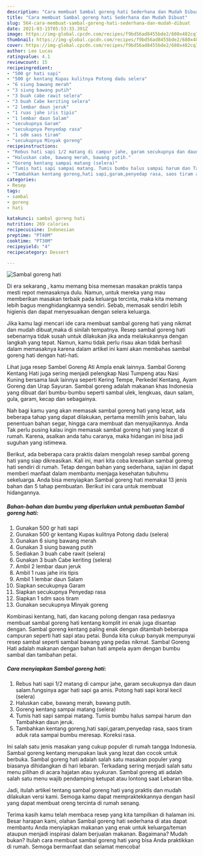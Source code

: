 ```yaml
---
description: "Cara membuat Sambal goreng hati Sederhana dan Mudah Dibuat"
title: "Cara membuat Sambal goreng hati Sederhana dan Mudah Dibuat"
slug: 564-cara-membuat-sambal-goreng-hati-sederhana-dan-mudah-dibuat
date: 2021-03-15T05:53:33.391Z
image: https://img-global.cpcdn.com/recipes/f9bd56ad8455bde2/680x482cq70/sambal-goreng-hati-foto-resep-utama.jpg
thumbnail: https://img-global.cpcdn.com/recipes/f9bd56ad8455bde2/680x482cq70/sambal-goreng-hati-foto-resep-utama.jpg
cover: https://img-global.cpcdn.com/recipes/f9bd56ad8455bde2/680x482cq70/sambal-goreng-hati-foto-resep-utama.jpg
author: Leo Lucas
ratingvalue: 4.1
reviewcount: 15
recipeingredient:
- "500 gr hati sapi"
- "500 gr kentang Kupas kulitnya Potong dadu selera"
- "6 siung bawang merah"
- "3 siung bawang putih"
- "3 buah cabe rawit selera"
- "3 buah Cabe keriting selera"
- "2 lembar daun jeruk"
- "1 ruas jahe iris tipis"
- "1 lembar daun Salam"
- "secukupnya Garam"
- "secukupnya Penyedap rasa"
- "1 sdm saos tiram"
- "secukupnya Minyak goreng"
recipeinstructions:
- "Rebus hati sapi 1/2 matang di campur jahe, garam secukupnya dan daun salam.fungsinya agar hati sapi ga amis. Potong hati sapi koral kecil (selera)"
- "Haluskan cabe, bawang merah, bawang putih."
- "Goreng kentang sampai matang (selera)"
- "Tumis hati sapi sampai matang. Tumis bumbu halus sampai harum dan Tambahkan daun jeruk."
- "Tambahkan kentang goreng,hati sapi,garam,penyedap rasa, saos tiram aduk rata sampai bumbu meresap. Koreksi rasa."
categories:
- Resep
tags:
- sambal
- goreng
- hati

katakunci: sambal goreng hati 
nutrition: 269 calories
recipecuisine: Indonesian
preptime: "PT40M"
cooktime: "PT30M"
recipeyield: "4"
recipecategory: Dessert

---
```



![Sambal goreng hati](https://img-global.cpcdn.com/recipes/f9bd56ad8455bde2/680x482cq70/sambal-goreng-hati-foto-resep-utama.jpg)

Di era  sekarang , kamu memang bisa memesan masakan praktis tanpa mesti repot memasaknya dulu. Namun, untuk mereka yang mau memberikan masakan terbaik pada keluarga tercinta, maka kita memang lebih bagus menghidangkannya sendiri. Sebab, memasak sendiri lebih higienis dan dapat menyesuaikan dengan selera keluarga.

Jika kamu lagi mencari ide cara membuat sambal goreng hati yang nikmat dan mudah dibuat,maka di sinilah tempatnya. Resep sambal goreng hati  sebenarnya tidak susah untuk dilakukan jika anda melakukannya dengan langkah yang tepat. Namun, kamu tidak perlu risau akan tidak berhasil dalam memasaknya 
karena dalam artikel ini kami akan membahas sambal goreng hati dengan hati-hati.  

Lihat juga resep Sambel Goreng Ati Ampla enak lainnya. Sambal Goreng Kentang Hati juga sering menjadi pelengkap Nasi Tumpeng atau Nasi Kuning bersama lauk lainnya seperti Kering Tempe, Perkedel Kentang, Ayam Goreng dan Urap Sayuran. Sambal goreng adalah makanan khas Indonesia yang dibuat dari bumbu-bumbu seperti sambal ulek, lengkuas, daun salam, gula, garam, kecap dan sebagainya.

Nah bagi kamu yang akan memasak sambal goreng hati yang lezat, ada beberapa tahap yang dapat dilakukan, pertama memilih jenis bahan, lalu penentuan bahan segar, hingga cara membuat dan menyajikannya. Anda Tak perlu pusing kalau ingin memasak sambal goreng hati yang lezat di rumah. Karena, asalkan anda  tahu caranya, maka hidangan ini bisa jadi suguhan yang istimewa.

Berikut, ada beberapa cara praktis  dalam mengolah resep sambal goreng hati yang siap dikreasikan. Kali ini, mari kita coba kreasikan sambal goreng hati sendiri di rumah. Tetap dengan bahan yang sederhana, sajian ini dapat memberi manfaat dalam membantu menjaga kesehatan tubuhmu sekeluarga. Anda bisa menyiapkan Sambal goreng hati memakai 13 jenis bahan dan 5 tahap pembuatan. Berikut ini cara untuk membuat hidangannya.

<!--inarticleads1-->

##### Bahan-bahan dan bumbu yang diperlukan untuk pembuatan Sambal goreng hati:

1. Gunakan 500 gr hati sapi
1. Gunakan 500 gr kentang Kupas kulitnya Potong dadu (selera)
1. Gunakan 6 siung bawang merah
1. Gunakan 3 siung bawang putih
1. Sediakan 3 buah cabe rawit (selera)
1. Gunakan 3 buah Cabe keriting (selera)
1. Ambil 2 lembar daun jeruk
1. Ambil 1 ruas jahe iris tipis
1. Ambil 1 lembar daun Salam
1. Siapkan secukupnya Garam
1. Siapkan secukupnya Penyedap rasa
1. Siapkan 1 sdm saos tiram
1. Gunakan secukupnya Minyak goreng


Kombinasi kentang, hati, dan kacang polong dengan rasa pedasnya membuat sambal goreng hati kentang komplit ini enak juga disantap dengan. Sambal goreng kentang paling enak dengan ditambah beberapa campuran seperti hati sapi atau petai. Bunda kita cukup banyak mempunyai resep sambal seperti sambal bawang yang pedas nikmat. Sambal Goreng Hati adalah makanan dengan bahan hati ampela ayam dengan bumbu sambal dan tambahan petai. 

<!--inarticleads2-->

##### Cara menyiapkan Sambal goreng hati:

1. Rebus hati sapi 1/2 matang di campur jahe, garam secukupnya dan daun salam.fungsinya agar hati sapi ga amis. Potong hati sapi koral kecil (selera)
1. Haluskan cabe, bawang merah, bawang putih.
1. Goreng kentang sampai matang (selera)
1. Tumis hati sapi sampai matang. Tumis bumbu halus sampai harum dan Tambahkan daun jeruk.
1. Tambahkan kentang goreng,hati sapi,garam,penyedap rasa, saos tiram aduk rata sampai bumbu meresap. Koreksi rasa.


Ini salah satu jenis masakan yang cukup populer di rumah tangga Indonesia. Sambal goreng kentang merupakan lauk yang lezat dan cocok untuk berbuka. Sambal goreng hati adalah salah satu masakan populer yang biasanya dihidangkan di hari lebaran. Terkadang sering menjadi salah satu menu pilihan di acara hajatan atau syukuran. Sambal goreng ati adalah salah satu menu wajib pendamping ketupat atau lontong saat Lebaran tiba. 

Jadi, itulah artikel tentang  sambal goreng hati  yang praktis dan mudah dilakukan versi kami. Semoga kamu dapat mempraktekkannya dengan hasil yang dapat membuat oreng tercinta di rumah senang. 

Terima kasih kamu telah membaca resep yang kita tampilkan di halaman ini. Besar harapan kami, olahan  Sambal goreng hati sederhana di atas dapat membantu Anda menyiapkan makanan yang enak untuk keluarga/teman ataupun menjadi inspirasi dalam berjualan makanan. Bagaimana? Mudah bukan? Itulah cara membuat sambal goreng hati yang bisa Anda praktikkan di rumah. Semoga bermanfaat dan selamat mencoba!

